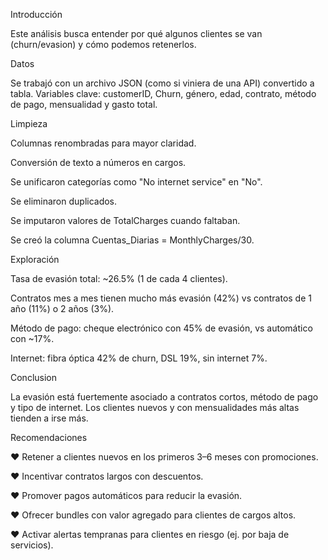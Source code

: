 Introducción


Este análisis busca entender por qué algunos clientes se van (churn/evasion) y cómo podemos retenerlos.


Datos


Se trabajó con un archivo JSON (como si viniera de una API) convertido a tabla. Variables clave: customerID, Churn, género, edad, contrato, método de pago, mensualidad y gasto total.


Limpieza


Columnas renombradas para mayor claridad.

Conversión de texto a números en cargos.

Se unificaron categorías como "No internet service" en "No".

Se eliminaron duplicados.

Se imputaron valores de TotalCharges cuando faltaban.

Se creó la columna Cuentas_Diarias = MonthlyCharges/30.


Exploración


Tasa de evasión total: ~26.5% (1 de cada 4 clientes).

Contratos mes a mes tienen mucho más evasión (42%) vs contratos de 1 año (11%) o 2 años (3%).

Método de pago: cheque electrónico con 45% de evasión, vs automático con ~17%.

Internet: fibra óptica 42% de churn, DSL 19%, sin internet 7%.


Conclusion


La evasión está fuertemente asociado a contratos cortos, método de pago y tipo de internet. Los clientes nuevos y con mensualidades más altas tienden a irse más.

Recomendaciones

♥ Retener a clientes nuevos en los primeros 3–6 meses con promociones.

♥ Incentivar contratos largos con descuentos.

♥ Promover pagos automáticos para reducir la evasión.

♥ Ofrecer bundles con valor agregado para clientes de cargos altos.

♥ Activar alertas tempranas para clientes en riesgo (ej. por baja de servicios).

